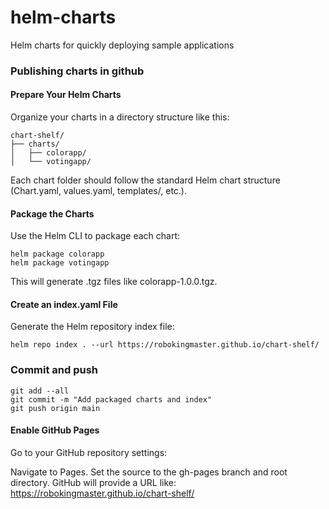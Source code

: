 # helm-charts
Helm charts for quickly deploying sample applications

### Publishing charts in github

#### Prepare Your Helm Charts
Organize your charts in a directory structure like this:
```
chart-shelf/
├── charts/
│   ├── colorapp/
│   └── votingapp/
```
Each chart folder should follow the standard Helm chart structure (Chart.yaml, values.yaml, templates/, etc.).

#### Package the Charts
Use the Helm CLI to package each chart:

```
helm package colorapp
helm package votingapp
```
This will generate .tgz files like colorapp-1.0.0.tgz.

#### Create an index.yaml File
Generate the Helm repository index file:
```
helm repo index . --url https://robokingmaster.github.io/chart-shelf/
```

### Commit and push
```
git add --all
git commit -m "Add packaged charts and index"
git push origin main
```

#### Enable GitHub Pages
Go to your GitHub repository settings:

Navigate to Pages.
Set the source to the gh-pages branch and root directory.
GitHub will provide a URL like:
https://robokingmaster.github.io/chart-shelf/

